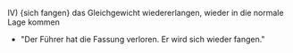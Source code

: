 IV) {sich fangen}  das Gleichgewicht wiedererlangen, wieder in die normale Lage kommen
-   "Der Führer hat die Fassung verloren. Er wird sich wieder fangen."